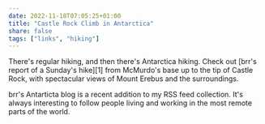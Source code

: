 ```yaml
---
date: 2022-11-18T07:05:25+01:00
title: "Castle Rock Climb in Antarctica"
share: false
tags: ["links", "hiking"]
---
```

There's regular hiking, and then there's Antarctica hiking. Check out [brr's
report of a Sunday's hike][1] from McMurdo's base up to the tip of Castle
Rock, with spectacular views of Mount Erebus and the surroundings.

brr's Antarticta blog is a recent addition to my RSS feed collection. It's
always interesting to follow people living and working in the most remote parts
of the world.

